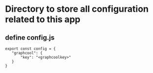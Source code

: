 # Directory to store all configuration related to this app

## define config.js


 ``` 
export const config = {
    "graphcool": {
        "key": "<graphcoolkey>"
    }
} 

```
